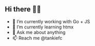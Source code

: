 ## Hi there 👋🏻

- 🔭 I’m currently working with Go + JS
- 🌱 I’m currently learning htmx
- 💬 Ask me about anything
- 📫 Reach me @tankiefc

<!-- 👯 I’m looking to collaborate on -->
<!-- 🤔 I’m looking for help with ... -->


<!-- 😄 Pronouns: ... -->
<!-- ⚡ Fun fact: ... -->

